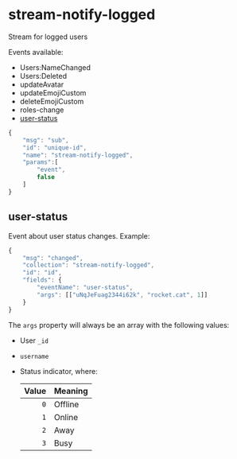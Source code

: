 # stream-notify-logged

Stream for logged users

Events available:

* Users:NameChanged
* Users:Deleted
* updateAvatar
* updateEmojiCustom
* deleteEmojiCustom
* roles-change
* [user-status](stream-notify-logged.md#user-status)

```javascript
{
    "msg": "sub",
    "id": "unique-id",
    "name": "stream-notify-logged",
    "params":[
        "event",
        false
    ]
}
```

## user-status

Event about user status changes. Example:

```javascript
{
    "msg": "changed",
    "collection": "stream-notify-logged",
    "id": "id",
    "fields": {
        "eventName": "user-status",
        "args": [["uNqJeFuag2344i62k", "rocket.cat", 1]]
    }
}
```

The `args` property will always be an array with the following values:

* User `_id`
* `username`
* Status indicator, where:

  | Value | Meaning |
  | ---: | :--- |
  | `0` | Offline |
  | `1` | Online |
  | `2` | Away |
  | `3` | Busy |

